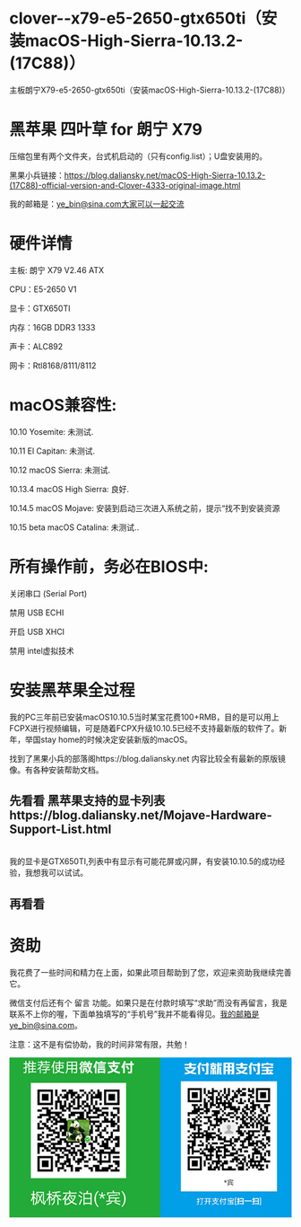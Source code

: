 # clover--x79-e5-2650-gtx650ti（安装macOS-High-Sierra-10.13.2-(17C88)）

主板朗宁X79-e5-2650-gtx650ti（安装macOS-High-Sierra-10.13.2-(17C88)）

# 黑苹果 四叶草 for 朗宁 X79 

压缩包里有两个文件夹，台式机启动的（只有config.list）；U盘安装用的。

黑果小兵链接：https://blog.daliansky.net/macOS-High-Sierra-10.13.2-(17C88)-official-version-and-Clover-4333-original-image.html

我的邮箱是：ye_bin@sina.com大家可以一起交流


# 硬件详情

主板: 朗宁  X79 V2.46 ATX

CPU：E5-2650 V1 

显卡：GTX650TI

内存：16GB DDR3 1333

声卡：ALC892

网卡：Rtl8168/8111/8112


# macOS兼容性:

10.10 Yosemite: 未测试.

10.11 El Capitan: 未测试.

10.12 macOS Sierra: 未测试.

10.13.4 macOS High Sierra: 良好.

10.14.5 macOS Mojave: 安装到启动三次进入系统之前，提示“找不到安装资源

10.15 beta macOS Catalina: 未测试..



# 所有操作前，务必在BIOS中:

关闭串口 (Serial Port)

禁用 USB ECHI

开启 USB XHCI

禁用 intel虚拟技术

#  安装黑苹果全过程

我的PC三年前已安装macOS10.10.5当时某宝花费100+RMB，目的是可以用上FCPX进行视频编辑，可是随着FCPX升级10.10.5已经不支持最新版的软件了。新年，举国stay home的时候决定安装新版的macOS。<br>

找到了黑果小兵的部落阁https://blog.daliansky.net
内容比较全有最新的原版镜像。有各种安装帮助文档。<br>
## 先看看 黑苹果支持的显卡列表https://blog.daliansky.net/Mojave-Hardware-Support-List.html
<br>我的显卡是GTX650TI,列表中有显示有可能花屏或闪屏，有安装10.10.5的成功经验，我想我可以试试。

##  再看看
# 资助

我花费了一些时间和精力在上面，如果此项目帮助到了您，欢迎来资助我继续完善它。

微信支付后还有个 留言 功能。如果只是在付款时填写“求助”而没有再留言，我是联系不上你的喔，下面单独填写的“手机号”我并不能看得见。我的邮箱是ye_bin@sina.com。

注意：这不是有偿协助，我的时间非常有限，共勉！


![Image text](https://github.com/EricYeCN/clover--x79-e5-2650-gtx650ti/blob/ffbce0f4692d243d1d41212f0413672a216c2d36/temp.jpg)
